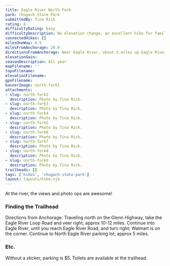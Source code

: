 ```yaml
---
title: Eagle River North Fork
park: Chugach State Park
submittedBy: Tina Rick
rating: 4
difficultyRating: Easy
difficultyDescription: No elevation change, an excellent hike for families with small children
connectedHikes: []
milesOneWay: 0.5
milesFromAnchorage: 20.0
directionsFromAnchorage: Near Eagle River, about 5 miles up Eagle River Road
elevationGain: 
seasonDescription: All year
mapFilename: ''
topoFilename: 
elevationFilename: 
gpxFilename: 
bannerImage: north-fork1
attachments:
- slug: north-fork2
  description: Photo by Tina Rick.
- slug: north-fork3
  description: Photo by Tina Rick.
- slug: north-fork4
  description: Photo by Tina Rick.
- slug: north-fork5
  description: Photo by Tina Rick.
- slug: north-fork6
  description: Photo by Tina Rick.
- slug: north-fork7
  description: Photo by Tina Rick.
- slug: north-fork8
  description: Photo by Tina Rick.
- slug: north-fork9
  description: Photo by Tina Rick.
trailheads: []
tags: ['hikes', 'chugach-state-park']
layout: layouts/hike.njk
---
```

At the river, the views and photo ops are awesome!

### Finding the Trailhead

Directions from Anchorage: Traveling north on the Glenn Highway, take the Eagle River Loop Road and veer right; approx 10-12 miles. Continue into Eagle River, until you reach Eagle River Road, and turn right; Walmart is on the corner. Continue to North Eagle River parking lot; approx 5 miles.

### Etc.

Without a sticker, parking is $5. Toilets are available at the trailhead.